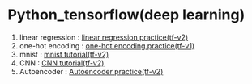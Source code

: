 # Python_tensorflow(deep learning) 
 
1. linear regression : <a href="https://github.com/kimTH65/Python_tensorflow/blob/main/linearRegression.ipynb">linear regression practice(tf-v2)</a> 
2. one-hot encoding : <a href="https://github.com/kimTH65/Python_tensorflow/blob/main/oneHotEncording.ipynb">one-hot encoding practice(tf-v1)</a> 
3. mnist : <a href="https://github.com/kimTH65/Python_tensorflow/blob/main/mNist.ipynb">mnist tutorial(tf-v2)</a> 
4. CNN : <a href="https://github.com/kimTH65/Python_tensorflow/blob/main/CNN.ipynb">CNN tutorial(tf-v2)</a>
4. Autoencoder : <a href="https://github.com/kimTH65/Python_tensorflow/blob/main/Autoencoder.ipynb">Autoencoder practice(tf-v2)</a>
